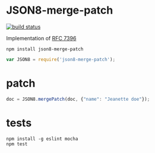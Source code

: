 JSON8-merge-patch
===========

[![build status](https://img.shields.io/travis/JSON8/merge-patch.svg?style=flat-square)](https://travis-ci.org/JSON8/merge-patch)

Implementation of [RFC 7396](https://tools.ietf.org/html/rfc7396)

```
npm install json8-merge-patch
```

```javascript
var JSON8 = require('json8-merge-patch');
```

# patch

```javascript
doc = JSON8.mergePatch(doc, {"name": "Jeanette doe"});
```

# tests

```
npm install -g eslint mocha
npm test
```
